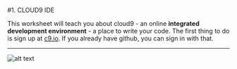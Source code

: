 #1. CLOUD9 IDE

This worksheet will teach you about cloud9 - an online **integrated development environment** - 
a place to write your code. The first thing to do is sign up at [c9.io](https://www.c9.io).
If you already have github, you can sign in with that.

---

![alt text](https://d6ff1xmuve0sx.cloudfront.net/nc-3.0.2682-ccb284b8/static/homepage/images/c9-web/top-carrousel-5.png)